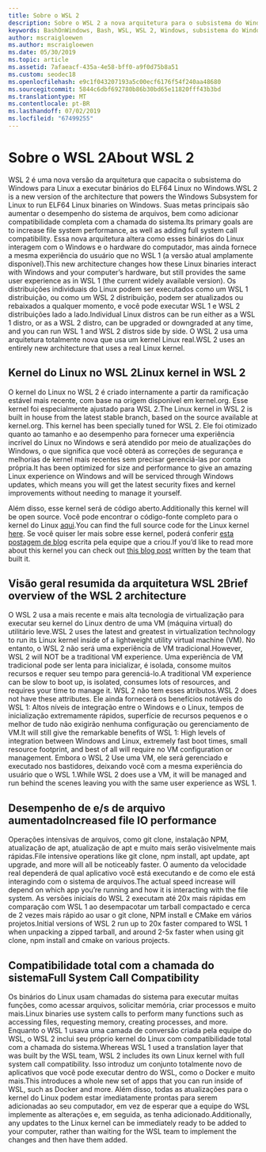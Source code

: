 ```yaml
---
title: Sobre o WSL 2
description: Sobre o WSL 2 a nova arquitetura para o subsistema do Windows para Linux
keywords: BashOnWindows, Bash, WSL, WSL 2, Windows, subsistema do Windows para Linux, subsistema do Windows, Ubuntu, Debian, Suse, Windows 10, instalar
author: mscraigloewen
ms.author: mscraigloewen
ms.date: 05/30/2019
ms.topic: article
ms.assetid: 7afaeacf-435a-4e58-bff0-a9f0d75b8a51
ms.custom: seodec18
ms.openlocfilehash: e9c1f043207193a5c00ecf6176f54f240aa48680
ms.sourcegitcommit: 5844c6dbf692780b86b30bd65e11820fff43b3bd
ms.translationtype: MT
ms.contentlocale: pt-BR
ms.lasthandoff: 07/02/2019
ms.locfileid: "67499255"
---
```

# <a name="about-wsl-2"></a><span data-ttu-id="2729e-104">Sobre o WSL 2</span><span class="sxs-lookup"><span data-stu-id="2729e-104">About WSL 2</span></span>

<span data-ttu-id="2729e-105">WSL 2 é uma nova versão da arquitetura que capacita o subsistema do Windows para Linux a executar binários do ELF64 Linux no Windows.</span><span class="sxs-lookup"><span data-stu-id="2729e-105">WSL 2 is a new version of the architecture that powers the Windows Subsystem for Linux to run ELF64 Linux binaries on Windows.</span></span> <span data-ttu-id="2729e-106">Suas metas principais são aumentar o desempenho do sistema de arquivos, bem como adicionar compatibilidade completa com a chamada do sistema.</span><span class="sxs-lookup"><span data-stu-id="2729e-106">Its primary goals are to increase file system performance, as well as adding full system call compatibility.</span></span> <span data-ttu-id="2729e-107">Essa nova arquitetura altera como esses binários do Linux interagem com o Windows e o hardware do computador, mas ainda fornece a mesma experiência do usuário que no WSL 1 (a versão atual amplamente disponível).</span><span class="sxs-lookup"><span data-stu-id="2729e-107">This new architecture changes how these Linux binaries interact with Windows and your computer’s hardware, but still provides the same user experience as in WSL 1 (the current widely available version).</span></span> <span data-ttu-id="2729e-108">Os distribuições individuais do Linux podem ser executados como um WSL 1 distribuição, ou como um WSL 2 distribuição, podem ser atualizados ou rebaixados a qualquer momento, e você pode executar WSL 1 e WSL 2 distribuições lado a lado.</span><span class="sxs-lookup"><span data-stu-id="2729e-108">Individual Linux distros can be run either as a WSL 1 distro, or as a WSL 2 distro, can be upgraded or downgraded at any time, and you can run WSL 1 and WSL 2 distros side by side.</span></span> <span data-ttu-id="2729e-109">O WSL 2 usa uma arquitetura totalmente nova que usa um kernel Linux real.</span><span class="sxs-lookup"><span data-stu-id="2729e-109">WSL 2 uses an entirely new architecture that uses a real Linux kernel.</span></span>

## <a name="linux-kernel-in-wsl-2"></a><span data-ttu-id="2729e-110">Kernel do Linux no WSL 2</span><span class="sxs-lookup"><span data-stu-id="2729e-110">Linux kernel in WSL 2</span></span>

<span data-ttu-id="2729e-111">O kernel do Linux no WSL 2 é criado internamente a partir da ramificação estável mais recente, com base na origem disponível em kernel.org. Esse kernel foi especialmente ajustado para WSL 2.</span><span class="sxs-lookup"><span data-stu-id="2729e-111">The Linux kernel in WSL 2 is built in house from the latest stable branch, based on the source available at kernel.org. This kernel has been specially tuned for WSL 2.</span></span> <span data-ttu-id="2729e-112">Ele foi otimizado quanto ao tamanho e ao desempenho para fornecer uma experiência incrível do Linux no Windows e será atendido por meio de atualizações do Windows, o que significa que você obterá as correções de segurança e melhorias de kernel mais recentes sem precisar gerenciá-las por conta própria.</span><span class="sxs-lookup"><span data-stu-id="2729e-112">It has been optimized for size and performance to give an amazing Linux experience on Windows and will be serviced through Windows updates, which means you will get the latest security fixes and kernel improvements without needing to manage it yourself.</span></span>

<span data-ttu-id="2729e-113">Além disso, esse kernel será de código aberto.</span><span class="sxs-lookup"><span data-stu-id="2729e-113">Additionally this kernel will be open source.</span></span> <span data-ttu-id="2729e-114">Você pode encontrar o código-fonte completo para o kernel do Linux [aqui](https://github.com/microsoft/WSL2-Linux-Kernel).</span><span class="sxs-lookup"><span data-stu-id="2729e-114">You can find the full source code for the Linux kernel [here](https://github.com/microsoft/WSL2-Linux-Kernel).</span></span> <span data-ttu-id="2729e-115">Se você quiser ler mais sobre esse kernel, poderá conferir [esta postagem de blog](https://devblogs.microsoft.com/commandline/shipping-a-linux-kernel-with-windows/) escrita pela equipe que a criou.</span><span class="sxs-lookup"><span data-stu-id="2729e-115">If you’d like to read more about this kernel you can check out [this blog post](https://devblogs.microsoft.com/commandline/shipping-a-linux-kernel-with-windows/) written by the team that built it.</span></span>

## <a name="brief-overview-of-the-wsl-2-architecture"></a><span data-ttu-id="2729e-116">Visão geral resumida da arquitetura WSL 2</span><span class="sxs-lookup"><span data-stu-id="2729e-116">Brief overview of the WSL 2 architecture</span></span>

<span data-ttu-id="2729e-117">O WSL 2 usa a mais recente e mais alta tecnologia de virtualização para executar seu kernel do Linux dentro de uma VM (máquina virtual) do utilitário leve.</span><span class="sxs-lookup"><span data-stu-id="2729e-117">WSL 2 uses the latest and greatest in virtualization technology to run its Linux kernel inside of a lightweight utility virtual machine (VM).</span></span> <span data-ttu-id="2729e-118">No entanto, o WSL 2 não será uma experiência de VM tradicional.</span><span class="sxs-lookup"><span data-stu-id="2729e-118">However, WSL 2 will NOT be a traditional VM experience.</span></span> <span data-ttu-id="2729e-119">Uma experiência de VM tradicional pode ser lenta para inicializar, é isolada, consome muitos recursos e requer seu tempo para gerenciá-lo.</span><span class="sxs-lookup"><span data-stu-id="2729e-119">A traditional VM experience can be slow to boot up, is isolated, consumes lots of resources, and requires your time to manage it.</span></span> <span data-ttu-id="2729e-120">WSL 2 não tem esses atributos.</span><span class="sxs-lookup"><span data-stu-id="2729e-120">WSL 2 does not have these attributes.</span></span> <span data-ttu-id="2729e-121">Ele ainda fornecerá os benefícios notáveis do WSL 1: Altos níveis de integração entre o Windows e o Linux, tempos de inicialização extremamente rápidos, superfície de recursos pequenos e o melhor de tudo não exigirão nenhuma configuração ou gerenciamento de VM.</span><span class="sxs-lookup"><span data-stu-id="2729e-121">It will still give the remarkable benefits of WSL 1: High levels of integration between Windows and Linux, extremely fast boot times, small resource footprint, and best of all will require no VM configuration or management.</span></span> <span data-ttu-id="2729e-122">Embora o WSL 2 Use uma VM, ele será gerenciado e executado nos bastidores, deixando você com a mesma experiência do usuário que o WSL 1.</span><span class="sxs-lookup"><span data-stu-id="2729e-122">While WSL 2 does use a VM, it will be managed and run behind the scenes leaving you with the same user experience as WSL 1.</span></span>

## <a name="increased-file-io-performance"></a><span data-ttu-id="2729e-123">Desempenho de e/s de arquivo aumentado</span><span class="sxs-lookup"><span data-stu-id="2729e-123">Increased file IO performance</span></span>

<span data-ttu-id="2729e-124">Operações intensivas de arquivos, como git clone, instalação NPM, atualização de apt, atualização de apt e muito mais serão visivelmente mais rápidas.</span><span class="sxs-lookup"><span data-stu-id="2729e-124">File intensive operations like git clone, npm install, apt update, apt upgrade, and more will all be noticeably faster.</span></span> <span data-ttu-id="2729e-125">O aumento da velocidade real dependerá de qual aplicativo você está executando e de como ele está interagindo com o sistema de arquivos.</span><span class="sxs-lookup"><span data-stu-id="2729e-125">The actual speed increase will depend on which app you’re running and how it is interacting with the file system.</span></span> <span data-ttu-id="2729e-126">As versões iniciais do WSL 2 executam até 20x mais rápidas em comparação com WSL 1 ao desempacotar um tarball compactado e cerca de 2 vezes mais rápido ao usar o git clone, NPM install e CMake em vários projetos.</span><span class="sxs-lookup"><span data-stu-id="2729e-126">Initial versions of WSL 2 run up to 20x faster compared to WSL 1 when unpacking a zipped tarball, and around 2-5x faster when using git clone, npm install and cmake on various projects.</span></span>

## <a name="full-system-call-compatibility"></a><span data-ttu-id="2729e-127">Compatibilidade total com a chamada do sistema</span><span class="sxs-lookup"><span data-stu-id="2729e-127">Full System Call Compatibility</span></span>

<span data-ttu-id="2729e-128">Os binários do Linux usam chamadas do sistema para executar muitas funções, como acessar arquivos, solicitar memória, criar processos e muito mais.</span><span class="sxs-lookup"><span data-stu-id="2729e-128">Linux binaries use system calls to perform many functions such as accessing files, requesting memory, creating processes, and more.</span></span> <span data-ttu-id="2729e-129">Enquanto o WSL 1 usava uma camada de conversão criada pela equipe do WSL, o WSL 2 inclui seu próprio kernel do Linux com compatibilidade total com a chamada do sistema.</span><span class="sxs-lookup"><span data-stu-id="2729e-129">Whereas WSL 1 used a translation layer that was built by the WSL team, WSL 2 includes its own Linux kernel with full system call compatibility.</span></span> <span data-ttu-id="2729e-130">Isso introduz um conjunto totalmente novo de aplicativos que você pode executar dentro do WSL, como o Docker e muito mais.</span><span class="sxs-lookup"><span data-stu-id="2729e-130">This introduces a whole new set of apps that you can run inside of WSL, such as Docker and more.</span></span> <span data-ttu-id="2729e-131">Além disso, todas as atualizações para o kernel do Linux podem estar imediatamente prontas para serem adicionadas ao seu computador, em vez de esperar que a equipe do WSL implemente as alterações e, em seguida, as tenha adicionado.</span><span class="sxs-lookup"><span data-stu-id="2729e-131">Additionally, any updates to the Linux kernel can be immediately ready to be added to your computer, rather than waiting for the WSL team to implement the changes and then have them added.</span></span>